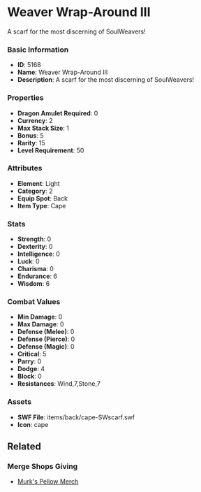 # Weaver Wrap-Around III

A scarf for the most discerning of SoulWeavers!

### Basic Information

- **ID**: 5168
- **Name**: Weaver Wrap-Around III
- **Description**: A scarf for the most discerning of SoulWeavers!

### Properties

- **Dragon Amulet Required**: 0
- **Currency**: 2
- **Max Stack Size**: 1
- **Bonus**: 5
- **Rarity**: 15
- **Level Requirement**: 50

### Attributes

- **Element**: Light
- **Category**: 2
- **Equip Spot**: Back
- **Item Type**: Cape

### Stats

- **Strength**: 0
- **Dexterity**: 0
- **Intelligence**: 0
- **Luck**: 0
- **Charisma**: 0
- **Endurance**: 6
- **Wisdom**: 6

### Combat Values

- **Min Damage**: 0
- **Max Damage**: 0
- **Defense (Melee)**: 0
- **Defense (Pierce)**: 0
- **Defense (Magic)**: 0
- **Critical**: 5
- **Parry**: 0
- **Dodge**: 4
- **Block**: 0
- **Resistances**: Wind,7,Stone,7

### Assets

- **SWF File**: items/back/cape-SWscarf.swf
- **Icon**: cape

## Related

### Merge Shops Giving

- [Murk's Pellow Merch](../merge-shops/84-murk-s-pellow-merch.md)

